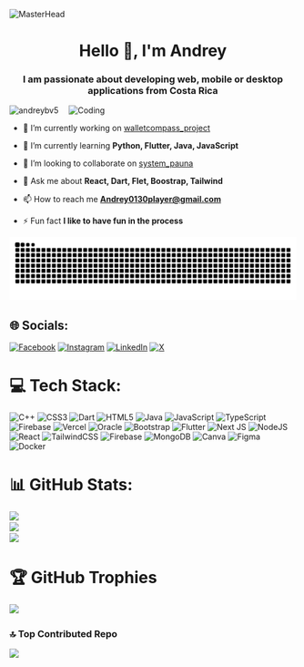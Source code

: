 ![MasterHead](https://miro.medium.com/v2/resize:fit:720/format:webp/1*0N8CVKix7OGfBDsgh9DzrQ.gif)

<h1 align="center">Hello 👋, I'm Andrey</h1>
<h3 align="center">I am passionate about developing web, mobile or desktop applications from Costa Rica</h3>

<img align="right" alt="Coding" width="400" src="https://i.pinimg.com/originals/77/ca/a3/77caa32884d735d439ade45ba37feaf2.gif">

<p align="left"> <img src="https://komarev.com/ghpvc/?username=andreybv5&label=Profile%20views&color=0e75b6&style=flat" alt="andreybv5" /> </p>

- 🔭 I’m currently working on [walletcompass_project](https://github.com/AndreyBV5/walletcompass_project)

- 🌱 I’m currently learning **Python, Flutter, Java, JavaScript**

- 👯 I’m looking to collaborate on [system_pauna](https://github.com/CristoferBV/system_pauna)

- 💬 Ask me about **React, Dart, Flet, Boostrap, Tailwind**

- 📫 How to reach me **Andrey0130player@gmail.com**

- ⚡ Fun fact **I like to have fun in the process**

<picture>
  <source media="(prefers-color-scheme: dark)" srcset="https://raw.githubusercontent.com/AndreyBV5/AndreyBV5/output/github-contribution-grid-snake-dark.svg" />
  <source media="(prefers-color-scheme: light)" srcset="https://raw.githubusercontent.com/AndreyBV5/AndreyBV5/output/github-contribution-grid-snake.svg" />
  <img alt="github-snake" src="https://raw.githubusercontent.com/AndreyBV5/AndreyBV5/output/github-contribution-grid-snake.svg" />
</picture>


## 🌐 Socials:
[![Facebook](https://img.shields.io/badge/Facebook-%231877F2.svg?logo=Facebook&logoColor=white)](https://facebook.com/Andreybv) [![Instagram](https://img.shields.io/badge/Instagram-%23E4405F.svg?logo=Instagram&logoColor=white)](https://instagram.com/Andreybv_5) [![LinkedIn](https://img.shields.io/badge/LinkedIn-%230077B5.svg?logo=linkedin&logoColor=white)](https://linkedin.com/in/Andreybv) [![X](https://img.shields.io/badge/X-black.svg?logo=X&logoColor=white)](https://x.com/AndreyBV) 

# 💻 Tech Stack:

![C++](https://img.shields.io/badge/c++-%2300599C.svg?style=flat&logo=c%2B%2B&logoColor=white) ![CSS3](https://img.shields.io/badge/css3-%231572B6.svg?style=flat&logo=css3&logoColor=white) ![Dart](https://img.shields.io/badge/dart-%230175C2.svg?style=flat&logo=dart&logoColor=white) ![HTML5](https://img.shields.io/badge/html5-%23E34F26.svg?style=flat&logo=html5&logoColor=white) ![Java](https://img.shields.io/badge/java-%23ED8B00.svg?style=flat&logo=openjdk&logoColor=white) ![JavaScript](https://img.shields.io/badge/javascript-%23323330.svg?style=flat&logo=javascript&logoColor=%23F7DF1E) ![TypeScript](https://img.shields.io/badge/typescript-%23007ACC.svg?style=flat&logo=typescript&logoColor=white) ![Firebase](https://img.shields.io/badge/firebase-%23039BE5.svg?style=flat&logo=firebase) ![Vercel](https://img.shields.io/badge/vercel-%23000000.svg?style=flat&logo=vercel&logoColor=white) ![Oracle](https://img.shields.io/badge/Oracle-F80000?style=flat&logo=oracle&logoColor=white) ![Bootstrap](https://img.shields.io/badge/bootstrap-%238511FA.svg?style=flat&logo=bootstrap&logoColor=white) ![Flutter](https://img.shields.io/badge/Flutter-%2302569B.svg?style=flat&logo=Flutter&logoColor=white) ![Next JS](https://img.shields.io/badge/Next-black?style=flat&logo=next.js&logoColor=white) ![NodeJS](https://img.shields.io/badge/node.js-6DA55F?style=flat&logo=node.js&logoColor=white) ![React](https://img.shields.io/badge/react-%2320232a.svg?style=flat&logo=react&logoColor=%2361DAFB) ![TailwindCSS](https://img.shields.io/badge/tailwindcss-%2338B2AC.svg?style=flat&logo=tailwind-css&logoColor=white) ![Firebase](https://img.shields.io/badge/firebase-a08021?style=flat&logo=firebase&logoColor=ffcd34) ![MongoDB](https://img.shields.io/badge/MongoDB-%234ea94b.svg?style=flat&logo=mongodb&logoColor=white) ![Canva](https://img.shields.io/badge/Canva-%2300C4CC.svg?style=flat&logo=Canva&logoColor=white) ![Figma](https://img.shields.io/badge/figma-%23F24E1E.svg?style=flat&logo=figma&logoColor=white) ![Docker](https://img.shields.io/badge/docker-%230db7ed.svg?style=flat&logo=docker&logoColor=white)

# 📊 GitHub Stats:

![](https://github-readme-stats.vercel.app/api?username=AndreyBV5&theme=tokyonight&hide_border=false&include_all_commits=false&count_private=false)<br/>
![](https://github-readme-streak-stats.herokuapp.com/?user=AndreyBV5&theme=tokyonight&hide_border=false)<br/>
![](https://github-readme-stats.vercel.app/api/top-langs/?username=AndreyBV5&theme=tokyonight&hide_border=false&include_all_commits=false&count_private=false&layout=compact)

# 🏆 GitHub Trophies
![](https://github-profile-trophy.vercel.app/?username=AndreyBV5&theme=tokyonight&no-frame=true&no-bg=false&margin-w=4)

### 🔝 Top Contributed Repo
![](https://github-contributor-stats.vercel.app/api?username=AndreyBV5&limit=5&theme=tokyonight&combine_all_yearly_contributions=true)

<!-- Proudly created with GPRM ( https://gprm.itsvg.in ) -->
